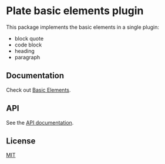 # Plate basic elements plugin

This package implements the basic elements in a single plugin:
- block quote
- code block
- heading
- paragraph

## Documentation

Check out
[Basic Elements](https://platejs.org/docs/basic-elements).

## API

See the [API documentation](https://plate-api.udecode.io/globals.html). 

## License

[MIT](../../../LICENSE)
